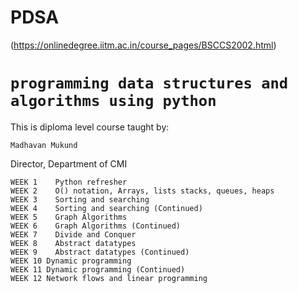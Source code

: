 # PDSA
(https://onlinedegree.iitm.ac.in/course_pages/BSCCS2002.html)
# `programming data structures and algorithms using python`
This is diploma level course taught by:

 `Madhavan Mukund`
 
Director, Department of CMI

```
WEEK 1 	  Python refresher
WEEK 2 	  O() notation, Arrays, lists stacks, queues, heaps
WEEK 3 	  Sorting and searching
WEEK 4 	  Sorting and searching (Continued)
WEEK 5 	  Graph Algorithms
WEEK 6 	  Graph Algorithms (Continued)
WEEK 7 	  Divide and Conquer
WEEK 8 	  Abstract datatypes
WEEK 9 	  Abstract datatypes (Continued)
WEEK 10 Dynamic programming
WEEK 11 Dynamic programming (Continued)
WEEK 12 Network flows and linear programming
```
